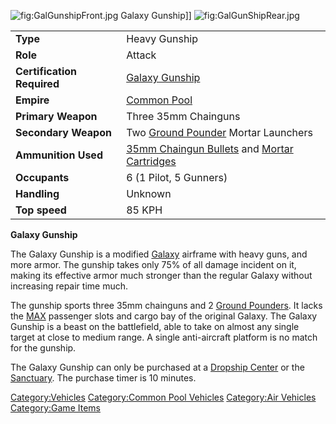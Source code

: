 ![](GalGunshipFront.jpg "fig:GalGunshipFront.jpg") Galaxy Gunship\]\]
![](GalGunShipRear.jpg "fig:GalGunShipRear.jpg")

|                            |                                                                                                                |
|----------------------------|----------------------------------------------------------------------------------------------------------------|
| **Type**                   | Heavy Gunship                                                                                                  |
| **Role**                   | Attack                                                                                                         |
| **Certification Required** | [Galaxy Gunship](Galaxy_Gunship_(Certification) "wikilink")                                                    |
| **Empire**                 | [Common Pool](Common_Pool "wikilink")                                                                          |
| **Primary Weapon**         | Three 35mm Chainguns                                                                                           |
| **Secondary Weapon**       | Two [Ground Pounder](Ground_Pounder "wikilink") Mortar Launchers                                               |
| **Ammunition Used**        | [35mm Chaingun Bullets](35mm_Chaingun_Bullets "wikilink") and [Mortar Cartridges](Mortar_Cartridge "wikilink") |
| **Occupants**              | 6 (1 Pilot, 5 Gunners)                                                                                         |
| **Handling**               | Unknown                                                                                                        |
| **Top speed**              | 85 KPH                                                                                                         |

**Galaxy Gunship**

The Galaxy Gunship is a modified [Galaxy](Galaxy "wikilink") airframe
with heavy guns, and more armor. The gunship takes only 75% of all
damage incident on it, making its effective armor much stronger than the
regular Galaxy without increasing repair time much.

The gunship sports three 35mm chainguns and 2 [Ground
Pounders](Ground_Pounder "wikilink"). It lacks the [MAX](MAX "wikilink")
passenger slots and cargo bay of the original Galaxy. The Galaxy Gunship
is a beast on the battlefield, able to take on almost any single target
at close to medium range. A single anti-aircraft platform is no match
for the gunship.

The Galaxy Gunship can only be purchased at a [Dropship
Center](Dropship_Center "wikilink") or the
[Sanctuary](Sanctuary "wikilink"). The purchase timer is 10 minutes.

[Category:Vehicles](Category:Vehicles "wikilink") [Category:Common Pool
Vehicles](Category:Common_Pool_Vehicles "wikilink") [Category:Air
Vehicles](Category:Air_Vehicles "wikilink") [Category:Game
Items](Category:Game_Items "wikilink")